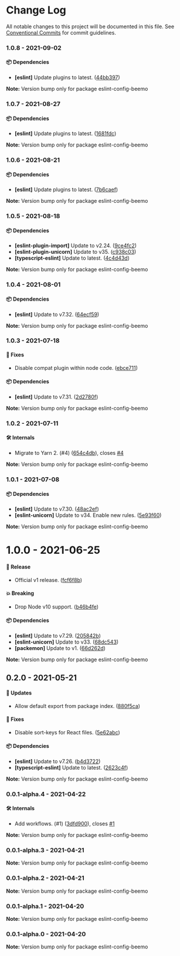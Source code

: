 # Change Log

All notable changes to this project will be documented in this file.
See [Conventional Commits](https://conventionalcommits.org) for commit guidelines.

### 1.0.8 - 2021-09-02

#### 📦 Dependencies

- **[eslint]** Update plugins to latest. ([44bb397](https://github.com/beemojs/dev/commit/44bb397))

**Note:** Version bump only for package eslint-config-beemo





### 1.0.7 - 2021-08-27

#### 📦 Dependencies

- **[eslint]** Update plugins to latest. ([1681fdc](https://github.com/beemojs/dev/commit/1681fdc))

**Note:** Version bump only for package eslint-config-beemo





### 1.0.6 - 2021-08-21

#### 📦 Dependencies

- **[eslint]** Update plugins to latest. ([7b6caef](https://github.com/beemojs/dev/commit/7b6caef))

**Note:** Version bump only for package eslint-config-beemo





### 1.0.5 - 2021-08-18

#### 📦 Dependencies

- **[eslint-plugin-import]** Update to v2.24. ([9ce4fc2](https://github.com/beemojs/dev/commit/9ce4fc2))
- **[eslint-plugin-unicorn]** Update to v35. ([c938c03](https://github.com/beemojs/dev/commit/c938c03))
- **[typescript-eslint]** Update to latest. ([4c4d43d](https://github.com/beemojs/dev/commit/4c4d43d))

**Note:** Version bump only for package eslint-config-beemo





### 1.0.4 - 2021-08-01

#### 📦 Dependencies

- **[eslint]** Update to v7.32. ([64ecf59](https://github.com/beemojs/dev/commit/64ecf59))

**Note:** Version bump only for package eslint-config-beemo





### 1.0.3 - 2021-07-18

#### 🐞 Fixes

- Disable compat plugin within node code. ([ebce711](https://github.com/beemojs/dev/commit/ebce711))

#### 📦 Dependencies

- **[eslint]** Update to v7.31. ([2d2780f](https://github.com/beemojs/dev/commit/2d2780f))

**Note:** Version bump only for package eslint-config-beemo





### 1.0.2 - 2021-07-11

#### 🛠 Internals

- Migrate to Yarn 2. (#4) ([654c4db](https://github.com/beemojs/dev/commit/654c4db)), closes [#4](https://github.com/beemojs/dev/issues/4)

**Note:** Version bump only for package eslint-config-beemo





### 1.0.1 - 2021-07-08

#### 📦 Dependencies

- **[eslint]** Update to v7.30. ([48ac2ef](https://github.com/beemojs/dev/commit/48ac2ef))
- **[eslint-unicorn]** Update to v34. Enable new rules. ([5e93f60](https://github.com/beemojs/dev/commit/5e93f60))

**Note:** Version bump only for package eslint-config-beemo





# 1.0.0 - 2021-06-25

#### 🎉 Release

- Official v1 release. ([fcf6f8b](https://github.com/beemojs/dev/commit/fcf6f8b))

#### 💥 Breaking

- Drop Node v10 support. ([b46b4fe](https://github.com/beemojs/dev/commit/b46b4fe))

#### 📦 Dependencies

- **[eslint]** Update to v7.29. ([205842b](https://github.com/beemojs/dev/commit/205842b))
- **[eslint-unicorn]** Update to v33. ([68dc543](https://github.com/beemojs/dev/commit/68dc543))
- **[packemon]** Update to v1. ([66d262d](https://github.com/beemojs/dev/commit/66d262d))

**Note:** Version bump only for package eslint-config-beemo





## 0.2.0 - 2021-05-21

#### 🚀 Updates

- Allow default export from package index. ([880f5ca](https://github.com/beemojs/dev/commit/880f5ca))

#### 🐞 Fixes

- Disable sort-keys for React files. ([5e62abc](https://github.com/beemojs/dev/commit/5e62abc))

#### 📦 Dependencies

- **[eslint]** Update to v7.26. ([b4d3722](https://github.com/beemojs/dev/commit/b4d3722))
- **[typescript-eslint]** Update to latest. ([2623c4f](https://github.com/beemojs/dev/commit/2623c4f))

**Note:** Version bump only for package eslint-config-beemo





### 0.0.1-alpha.4 - 2021-04-22

#### 🛠 Internals

- Add workflows. (#1) ([3dfd900](https://github.com/beemojs/dev/commit/3dfd900)), closes [#1](https://github.com/beemojs/dev/issues/1)

**Note:** Version bump only for package eslint-config-beemo





### 0.0.1-alpha.3 - 2021-04-21

**Note:** Version bump only for package eslint-config-beemo





### 0.0.1-alpha.2 - 2021-04-21

**Note:** Version bump only for package eslint-config-beemo





### 0.0.1-alpha.1 - 2021-04-20

**Note:** Version bump only for package eslint-config-beemo





### 0.0.1-alpha.0 - 2021-04-20

**Note:** Version bump only for package eslint-config-beemo
